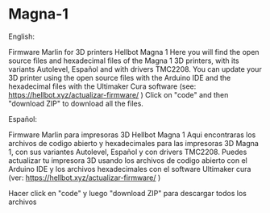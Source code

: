 # Magna-1

English: 

Firmware Marlin for 3D printers Hellbot Magna 1 
Here you will find the open source files and hexadecimal files of the Magna 1 3D printers, with its variants Autolevel, Español and with drivers TMC2208. You can update your 3D printer using the open source files with the Arduino IDE and the hexadecimal files with the Ultimaker Cura software (see: https://hellbot.xyz/actualizar-firmware/ ) 
Click on "code" and then "download ZIP" to download all the files. 

Español:

Firmware Marlin para impresoras 3D Hellbot Magna 1
Aqui encontraras los archivos de codigo abierto y hexadecimales para las impresoras 3D Magna 1, con sus variantes Autolevel, Español y con drivers TMC2208. Puedes actualizar tu impresora 3D usando los archivos de codigo abierto con el Arduino IDE y los archivos hexadecimales con el software Ultimaker cura (ver: https://hellbot.xyz/actualizar-firmware/ )

Hacer click en "code" y luego "download ZIP" para descargar todos los archivos

